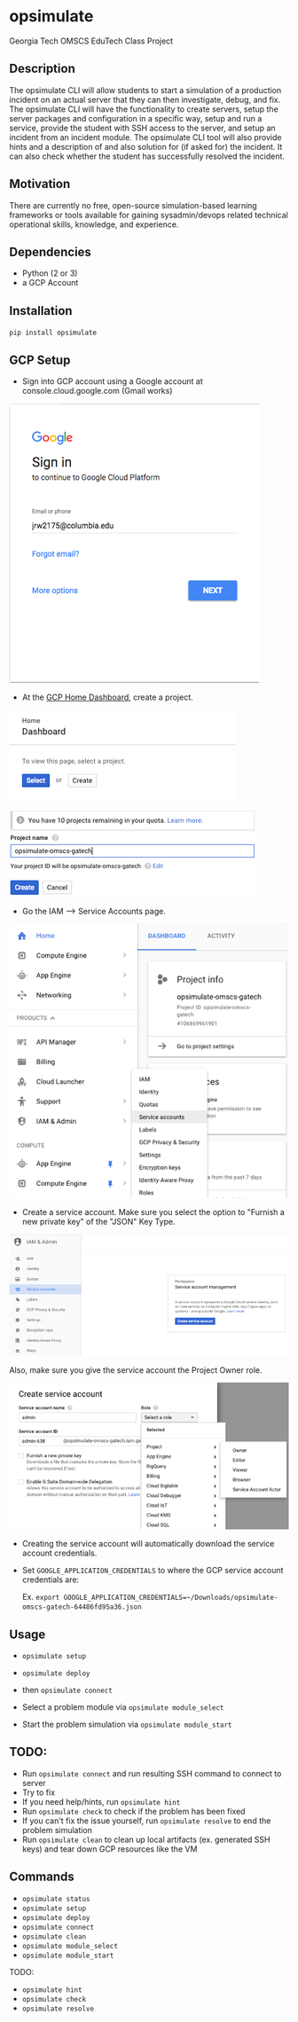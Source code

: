 # opsimulate
Georgia Tech OMSCS EduTech Class Project

## Description

The opsimulate CLI will allow students to start a simulation of a production incident on an actual server that they can then investigate, debug, and fix. The opsimulate CLI will have the functionality to create servers, setup the server packages and configuration in a specific way, setup and run a service, provide the student with SSH access to the server, and setup an incident from an incident module. The opsimulate CLI tool will also provide hints and a description of and also solution for (if asked for) the incident. It can also check whether the student has successfully resolved the incident.

## Motivation

There are currently no free, open-source simulation-based learning frameworks or tools available for gaining sysadmin/devops related technical operational skills, knowledge, and experience. 

## Dependencies

- Python (2 or 3)
- a GCP Account

## Installation

`pip install opsimulate`

## GCP Setup 

- Sign into GCP account using a Google account at console.cloud.google.com (Gmail works)

![GCP Sign In](/docs/screenshots/gcp-sign-in.png?raw=true "GCP Sign In")

- At the [GCP Home Dashboard](https://console.cloud.google.com/projectselector/home/dashboard), create a project.

![GCP Create Project](/docs/screenshots/create-project.png?raw=true "GCP Create Project")

![GCP Naming Project](/docs/screenshots/naming-project.png?raw=true "GCP Naming Project")

- Go the IAM --> Service Accounts page.

![GCP Service Accounts](/docs/screenshots/service-accounts-in-menu.png?raw=true "GCP Service Accounts")

- Create a service account. Make sure you select the option to "Furnish a new private key"
  of the "JSON" Key Type.

![GCP Create Service Account](/docs/screenshots/create-service-account.png?raw=true "GCP Create Service Account")

Also, make sure you give the service account the Project Owner role.

![GCP Project Owner Role](/docs/screenshots/service-account-role.png?raw=true "GCP Project Owner Role")

- Creating the service account will automatically download the service account credentials.

- Set `GOOGLE_APPLICATION_CREDENTIALS` to where the GCP service account credentials are:

  Ex. `export GOOGLE_APPLICATION_CREDENTIALS=~/Downloads/opsimulate-omscs-gatech-64486fd95a36.json`

## Usage

- `opsimulate setup`
- `opsimulate deploy`
- then `opsimulate connect`

- Select a problem module via `opsimulate module_select`
- Start the problem simulation via `opsimulate module_start`

## TODO:

- Run `opsimulate connect` and run resulting SSH command to connect to server
- Try to fix
- If you need help/hints, run `opsimulate hint`
- Run `opsimulate check` to check if the problem has been fixed
- If you can't fix the issue yourself, run `opsimulate resolve` to end the problem simulation
- Run `opsimulate clean` to clean up local artifacts (ex. generated SSH keys) and tear down GCP resources like the VM

## Commands

- `opsimulate status`
- `opsimulate setup`
- `opsimulate deploy`
- `opsimulate connect`
- `opsimulate clean`
- `opsimulate module_select`
- `opsimulate module_start`

TODO:

- `opsimulate hint`
- `opsimulate check`
- `opsimulate resolve`
